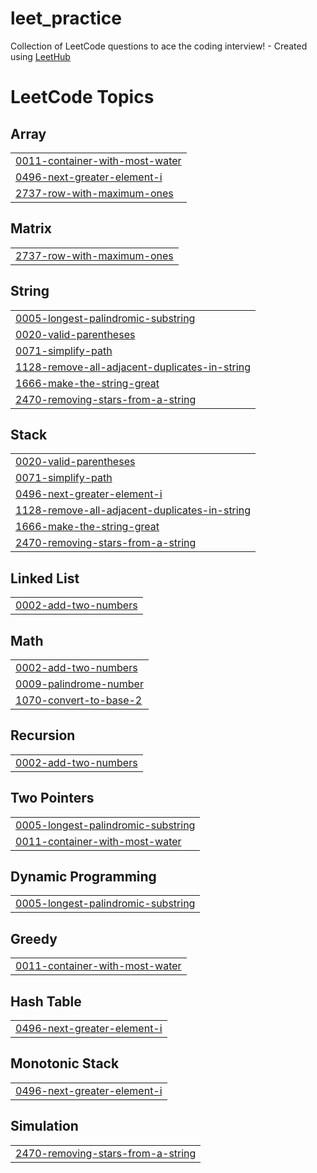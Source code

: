 # leet_practice
Collection of LeetCode questions to ace the coding interview! - Created using [LeetHub](https://github.com/QasimWani/LeetHub)

<!---LeetCode Topics Start-->
# LeetCode Topics
## Array
|  |
| ------- |
| [0011-container-with-most-water](https://github.com/AnthonyVillegas87/leet_practice/tree/master/0011-container-with-most-water) |
| [0496-next-greater-element-i](https://github.com/AnthonyVillegas87/leet_practice/tree/master/0496-next-greater-element-i) |
| [2737-row-with-maximum-ones](https://github.com/AnthonyVillegas87/leet_practice/tree/master/2737-row-with-maximum-ones) |
## Matrix
|  |
| ------- |
| [2737-row-with-maximum-ones](https://github.com/AnthonyVillegas87/leet_practice/tree/master/2737-row-with-maximum-ones) |
## String
|  |
| ------- |
| [0005-longest-palindromic-substring](https://github.com/AnthonyVillegas87/leet_practice/tree/master/0005-longest-palindromic-substring) |
| [0020-valid-parentheses](https://github.com/AnthonyVillegas87/leet_practice/tree/master/0020-valid-parentheses) |
| [0071-simplify-path](https://github.com/AnthonyVillegas87/leet_practice/tree/master/0071-simplify-path) |
| [1128-remove-all-adjacent-duplicates-in-string](https://github.com/AnthonyVillegas87/leet_practice/tree/master/1128-remove-all-adjacent-duplicates-in-string) |
| [1666-make-the-string-great](https://github.com/AnthonyVillegas87/leet_practice/tree/master/1666-make-the-string-great) |
| [2470-removing-stars-from-a-string](https://github.com/AnthonyVillegas87/leet_practice/tree/master/2470-removing-stars-from-a-string) |
## Stack
|  |
| ------- |
| [0020-valid-parentheses](https://github.com/AnthonyVillegas87/leet_practice/tree/master/0020-valid-parentheses) |
| [0071-simplify-path](https://github.com/AnthonyVillegas87/leet_practice/tree/master/0071-simplify-path) |
| [0496-next-greater-element-i](https://github.com/AnthonyVillegas87/leet_practice/tree/master/0496-next-greater-element-i) |
| [1128-remove-all-adjacent-duplicates-in-string](https://github.com/AnthonyVillegas87/leet_practice/tree/master/1128-remove-all-adjacent-duplicates-in-string) |
| [1666-make-the-string-great](https://github.com/AnthonyVillegas87/leet_practice/tree/master/1666-make-the-string-great) |
| [2470-removing-stars-from-a-string](https://github.com/AnthonyVillegas87/leet_practice/tree/master/2470-removing-stars-from-a-string) |
## Linked List
|  |
| ------- |
| [0002-add-two-numbers](https://github.com/AnthonyVillegas87/leet_practice/tree/master/0002-add-two-numbers) |
## Math
|  |
| ------- |
| [0002-add-two-numbers](https://github.com/AnthonyVillegas87/leet_practice/tree/master/0002-add-two-numbers) |
| [0009-palindrome-number](https://github.com/AnthonyVillegas87/leet_practice/tree/master/0009-palindrome-number) |
| [1070-convert-to-base-2](https://github.com/AnthonyVillegas87/leet_practice/tree/master/1070-convert-to-base-2) |
## Recursion
|  |
| ------- |
| [0002-add-two-numbers](https://github.com/AnthonyVillegas87/leet_practice/tree/master/0002-add-two-numbers) |
## Two Pointers
|  |
| ------- |
| [0005-longest-palindromic-substring](https://github.com/AnthonyVillegas87/leet_practice/tree/master/0005-longest-palindromic-substring) |
| [0011-container-with-most-water](https://github.com/AnthonyVillegas87/leet_practice/tree/master/0011-container-with-most-water) |
## Dynamic Programming
|  |
| ------- |
| [0005-longest-palindromic-substring](https://github.com/AnthonyVillegas87/leet_practice/tree/master/0005-longest-palindromic-substring) |
## Greedy
|  |
| ------- |
| [0011-container-with-most-water](https://github.com/AnthonyVillegas87/leet_practice/tree/master/0011-container-with-most-water) |
## Hash Table
|  |
| ------- |
| [0496-next-greater-element-i](https://github.com/AnthonyVillegas87/leet_practice/tree/master/0496-next-greater-element-i) |
## Monotonic Stack
|  |
| ------- |
| [0496-next-greater-element-i](https://github.com/AnthonyVillegas87/leet_practice/tree/master/0496-next-greater-element-i) |
## Simulation
|  |
| ------- |
| [2470-removing-stars-from-a-string](https://github.com/AnthonyVillegas87/leet_practice/tree/master/2470-removing-stars-from-a-string) |
<!---LeetCode Topics End-->